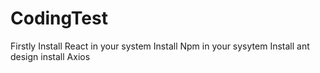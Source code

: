 # CodingTest
Firstly Install React in your system
Install Npm in your sysytem
Install ant design
install Axios
